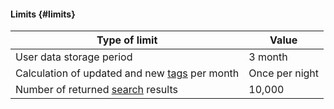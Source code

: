 #### Limits {#limits}

Type of limit | Value
----- | -----
User data storage period | 3 month
Calculation of updated and new [tags](../speechsense/concepts/tags.md) per month | Once per night
Number of returned [search](../speechsense/operations/data/search-data.md) results | 10,000
